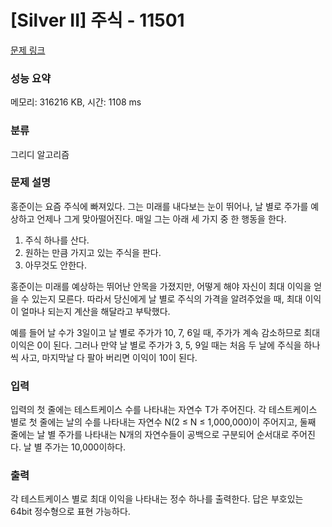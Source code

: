 # [Silver II] 주식 - 11501 

[문제 링크](https://www.acmicpc.net/problem/11501) 

### 성능 요약

메모리: 316216 KB, 시간: 1108 ms

### 분류

그리디 알고리즘

### 문제 설명

<p>홍준이는 요즘 주식에 빠져있다. 그는 미래를 내다보는 눈이 뛰어나, 날 별로 주가를 예상하고 언제나 그게 맞아떨어진다. 매일 그는 아래 세 가지 중 한 행동을 한다.</p>

<ol>
	<li>주식 하나를 산다.</li>
	<li>원하는 만큼 가지고 있는 주식을 판다.</li>
	<li>아무것도 안한다.</li>
</ol>

<p>홍준이는 미래를 예상하는 뛰어난 안목을 가졌지만, 어떻게 해야 자신이 최대 이익을 얻을 수 있는지 모른다. 따라서 당신에게 날 별로 주식의 가격을 알려주었을 때, 최대 이익이 얼마나 되는지 계산을 해달라고 부탁했다.</p>

<p>예를 들어 날 수가 3일이고 날 별로 주가가 10, 7, 6일 때, 주가가 계속 감소하므로 최대 이익은 0이 된다. 그러나 만약 날 별로 주가가 3, 5, 9일 때는 처음 두 날에 주식을 하나씩 사고, 마지막날 다 팔아 버리면 이익이 10이 된다.</p>

### 입력 

 <p>입력의 첫 줄에는 테스트케이스 수를 나타내는 자연수 T가 주어진다. 각 테스트케이스 별로 첫 줄에는 날의 수를 나타내는 자연수 N(2 ≤ N ≤ 1,000,000)이 주어지고, 둘째 줄에는 날 별 주가를 나타내는 N개의 자연수들이 공백으로 구분되어 순서대로 주어진다. 날 별 주가는 10,000이하다.</p>

### 출력 

 <p>각 테스트케이스 별로 최대 이익을 나타내는 정수 하나를 출력한다. 답은 부호있는 64bit 정수형으로 표현 가능하다.</p>

